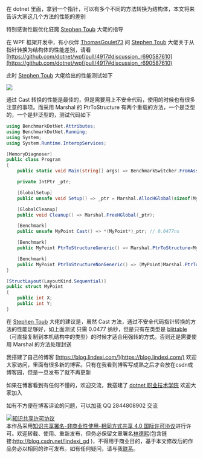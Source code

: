
在 dotnet 里面，拿到一个指针，可以有多个不同的方法转换为结构体，本文将来告诉大家这几个方法的性能的差别

<!--more-->


<!-- 发布 -->

特别感谢性能优化狂魔 [Stephen Toub](https://github.com/stephentoub) 大佬的指导

在 WPF 框架开发中，有小伙伴 [ThomasGoulet73](https://github.com/ThomasGoulet73) 问 [Stephen Toub](https://github.com/stephentoub) 大佬关于从指针转换为结构体的性能差别，请看 [https://github.com/dotnet/wpf/pull/4917#discussion_r690587610](https://github.com/dotnet/wpf/pull/4917#discussion_r690587610)

此时 [Stephen Toub](https://github.com/stephentoub) 大佬给出的性能测试如下

<!-- ![](image/dotnet 对指针转换为结构体多个不同方法的性能分析/dotnet 对指针转换为结构体多个不同方法的性能分析0.png) -->

![](http://image.acmx.xyz/lindexi%2F2021820854376452.jpg)

通过 Cast 转换的性能是最佳的，但是需要用上不安全代码，使用的时候也有很多注意的事项。而采用 Marshal 的 PtrToStructure 有两个重载的方法，一个是泛型的，一个是非泛型的，测试代码如下

```csharp
using BenchmarkDotNet.Attributes;
using BenchmarkDotNet.Running;
using System;
using System.Runtime.InteropServices;

[MemoryDiagnoser]
public class Program
{
    public static void Main(string[] args) => BenchmarkSwitcher.FromAssembly(typeof(Program).Assembly).Run(args);

    private IntPtr _ptr;

    [GlobalSetup]
    public unsafe void Setup() => _ptr = Marshal.AllocHGlobal(sizeof(MyPoint));

    [GlobalCleanup]
    public void Cleanup() => Marshal.FreeHGlobal(_ptr);

    [Benchmark]
    public unsafe MyPoint Cast() => *(MyPoint*)_ptr; // 0.0477ns

    [Benchmark]
    public MyPoint PtrToStructureGeneric() => Marshal.PtrToStructure<MyPoint>(_ptr); // 26.2864ns

    [Benchmark]
    public MyPoint PtrToStructureNonGeneric() => (MyPoint)Marshal.PtrToStructure(_ptr, typeof(MyPoint)); // 28.2225ns
}

[StructLayout(LayoutKind.Sequential)]
public struct MyPoint
{
    public int X;
    public int Y;
}
```

在 [Stephen Toub](https://github.com/stephentoub) 大佬的建议是，虽然 Cast 方法，通过不安全代码指针转换的方法的性能足够好，如上面测试 只需 0.0477 纳秒，但是只有在类型是 [blittable](https://docs.microsoft.com/zh-cn/dotnet/framework/interop/blittable-and-non-blittable-types?WT.mc_id=WD-MVP-5003260)（可直接复制到本机结构中的类型）的时候才适合用强转的方式。否则还是需要使用 Marshal 的方法处理封送



我搭建了自己的博客 [https://blog.lindexi.com/](https://blog.lindexi.com/) 欢迎大家访问，里面有很多新的博客。只有在我看到博客写成熟之后才会放在csdn或博客园，但是一旦发布了就不再更新

如果在博客看到有任何不懂的，欢迎交流，我搭建了 [dotnet 职业技术学院](https://t.me/dotnet_campus) 欢迎大家加入

如有不方便在博客评论的问题，可以加我 QQ 2844808902 交流

<a rel="license" href="http://creativecommons.org/licenses/by-nc-sa/4.0/"><img alt="知识共享许可协议" style="border-width:0" src="https://licensebuttons.net/l/by-nc-sa/4.0/88x31.png" /></a><br />本作品采用<a rel="license" href="http://creativecommons.org/licenses/by-nc-sa/4.0/">知识共享署名-非商业性使用-相同方式共享 4.0 国际许可协议</a>进行许可。欢迎转载、使用、重新发布，但务必保留文章署名[林德熙](http://blog.csdn.net/lindexi_gd)(包含链接:http://blog.csdn.net/lindexi_gd )，不得用于商业目的，基于本文修改后的作品务必以相同的许可发布。如有任何疑问，请与我[联系](mailto:lindexi_gd@163.com)。